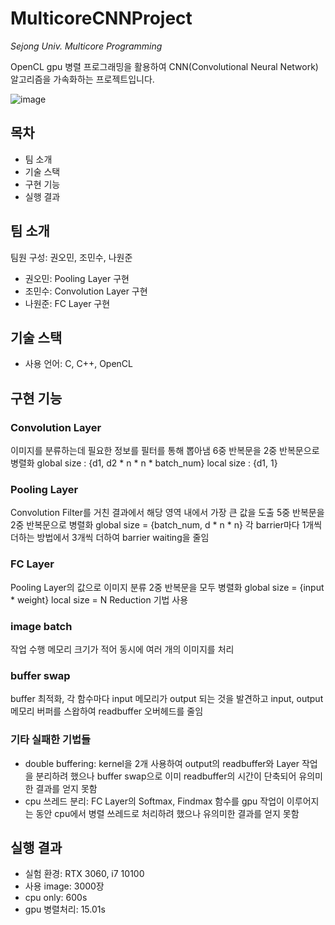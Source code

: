 # MulticoreCNNProject
*Sejong Univ. Multicore Programming*

OpenCL gpu 병렬 프로그래밍을 활용하여 CNN(Convolutional Neural Network) 알고리즘을 가속화하는 프로젝트입니다.

![image](https://github.com/sladja3929/MulticoreCNNProject/assets/43125863/ddbe4772-ae9e-4f09-9aa0-c5e3537b21ac)

## 목차
+ 팀 소개
+ 기술 스택
+ 구현 기능
+ 실행 결과


## 팀 소개
팀원 구성: 권오민, 조민수, 나원준
+ 권오민: Pooling Layer 구현
+ 조민수: Convolution Layer 구현
+ 나원준: FC Layer 구현


## 기술 스택
+ 사용 언어: C, C++, OpenCL


## 구현 기능
### Convolution Layer
이미지를 분류하는데 필요한 정보를 필터를 통해 뽑아냄
6중 반복문을 2중 반복문으로 병렬화
global size : {d1, d2 * n * n * batch_num}
local size : {d1, 1}

### Pooling Layer
Convolution Filter를 거친 결과에서 해당 영역 내에서 가장 큰 값을 도출
5중 반복문을 2중 반복문으로 병렬화
global size = {batch_num, d * n * n}
각 barrier마다 1개씩 더하는 방법에서 3개씩 더하여 barrier waiting을 줄임

### FC Layer
Pooling Layer의 값으로 이미지 분류
2중 반복문을 모두 병렬화
global size = {input * weight}
local size = N
Reduction 기법 사용

### image batch
작업 수행 메모리 크기가 적어 동시에 여러 개의 이미지를 처리

### buffer swap
buffer 최적화, 각 함수마다 input 메모리가 output 되는 것을 발견하고 input, output 메모리 버퍼를 스왑하여 readbuffer 오버헤드를 줄임

### 기타 실패한 기법들
+ double buffering: kernel을 2개 사용하여 output의 readbuffer와 Layer 작업을 분리하려 했으나 buffer swap으로 이미 readbuffer의 시간이 단축되어 유의미한 결과를 얻지 못함
+ cpu 쓰레드 분리: FC Layer의 Softmax, Findmax 함수를 gpu 작업이 이루어지는 동안 cpu에서 병렬 쓰레드로 처리하려 했으나 유의미한 결과를 얻지 못함


## 실행 결과
+ 실험 환경: RTX 3060, i7 10100
+ 사용 image: 3000장
+ cpu only: 600s
+ gpu 병렬처리: 15.01s

